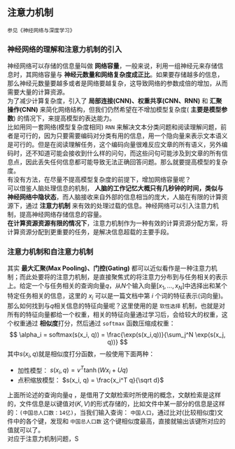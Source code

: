 ## 注意力机制
    参见《神经网络与深度学习》
### 神经网络的理解和注意力机制的引入
神经网络可以存储的信息量叫做 **网络容量**，一般来说，利用一组神经元来存储信息时，其网络容量与 **神经元数量和网络复杂度成正比**。如果要存储越多的信息，那么神经元数量要越多或者是网络要越复杂，这导致网络的参数成倍的增加，从而需要大量的计算资源。  
为了减少计算复杂度，引入了 **局部连接(CNN)、权重共享(CNN、RNN)** 和 **汇聚操作(CNN)** 来简化网络结构，但我们仍然希望在不增加模型复杂度( **主要是模型参数**) 的情况下，来提高模型的表达能力。  
比如用同一套网络(模型复杂度相同) `RNN` 来解决文本分类问题和阅读理解问题，前者是可行的，因为只要需要编码对分类有用的信息，用一个隐向量来表示文本语义是可行的。但是在阅读理解任务，这个编码向量很难反应文章的所有语义，另外编码时，还不知道可能会接收到什么样的问句，而这些问句可能涉及到文章的所有信息点，因此丢失任何信息都可能导致无法正确回答问题。那么就要提高模型的复杂度。  
有没有方法，在尽量不提高模型复杂度的前提下，增加网络容量呢？  
可以借鉴人脑处理信息的机制， **人脑的工作记忆大概只有几秒钟的时间，类似与神经网络中隐状态**，而人脑接收来自外部的信息相当的庞大，人脑在有限的计算资源下，通过 **注意力机制** 来有效的处理过载的信息。神经网络可以引入注意力机制，提高神经网络存储信息的容量。  
**在计算资源资源有限的情况下**，注意力机制作为一种有效的计算资源分配方案，将计算资源分配到更重要的任务，是解决信息超载的主要手段。  

### 注意力机制和自注意力机制

其实 **最大汇聚(Max Pooling)、门控(Gating)** 都可以近似看作是一种注意力机制；而此处要将的注意力机制，是直接聚焦式的将注意力分布到与任务相关的表示上。给定一个与任务相关的查询向量$q$，从$N$个输入向量$[x_1,...,x_N]$中选择出和某个特定任务相关的信息，这里的 $x_i$ 可以是一篇文档中第 $i$ 个词的特征表示(词向量)。那么如何找到与$q$相关信息的特征向量呢？这里使用的是 `软性选择` 机制，也就是对所有的特征向量都给一个权重，相关的特征向量通过学习后，会给较大的权重，这个权重通过 **相似度**打分，然后通过 `softmax` 函数压缩成权重：
$$
\alpha_i = softmax(s(x_i, q)) = \frac{\exp(s(x_i,q))}{\sum_j^N \exp(s(x_j, q))}
$$
其中$s(x_i, q)$就是相似度打分函数，一般使用下面两种：
- 加性模型： $s(x_i, q) = v^T \tanh(Wx_i + Uq)$
- 点积缩放模型： $s(x_i, q) = \frac{x_i^T q}{\sqrt d}$

上面所论述的查询向量$q$ ，是借用了文献检索时所使用的概念，文献检索是这样的，文件信息是以键值对$(K,V)$的形式存储的，比如文件中某一部分的信息是这样的：`(中国总人口数：14亿)`，当我们输入查询： `中国人口`，通过比对(比较相似度)文件中的各个键，发现和 `中国总人口数` 这个键相似度最高，直接就输出该键所对应的值就可以了。  
对应于注意力机制问题，S

